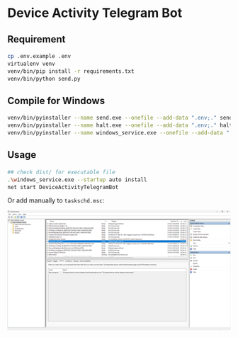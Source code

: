 # Device Activity Telegram Bot

## Requirement

```sh
cp .env.example .env
virtualenv venv
venv/bin/pip install -r requirements.txt
venv/bin/python send.py
```

## Compile for Windows

```sh
venv/bin/pyinstaller --name send.exe --onefile --add-data ".env;." send.py
venv/bin/pyinstaller --name halt.exe --onefile --add-data ".env;." halt.py
venv/bin/pyinstaller --name windows_service.exe --onefile --add-data ".env;." windows_service.py
```

## Usage

```sh
## check dist/ for executable file
.\windows_service.exe --startup auto install
net start DeviceActivityTelegramBot
```

Or add manually to `taskschd.msc`:

![taskschd.msc screenshot](https://github.com/dustfeather/device-activity-telegram-bot/blob/main/taskschd.msc.png?raw=true)